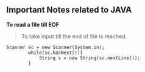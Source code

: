 ## Important Notes related to JAVA

**To read a file till EOF**
>To take input till the end of file is reached.
```` 
Scanner sc = new Scanner(System.in);
        while(sc.hasNext()){
            String s = new String(sc.nextLine());
        }
````